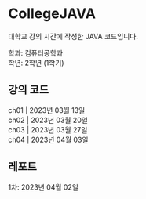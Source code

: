 # CollegeJAVA
대학교 강의 시간에 작성한 JAVA 코드입니다.

학과: 컴퓨터공학과<br>
학년: 2학년 (1학기)


<h2> 강의 코드 </h2>
ch01 | 2023년 03월 13일<br>
ch02 | 2023년 03월 20일<br>
ch03 | 2023년 03월 27일<br>
ch04 | 2023년 04월 03일<br>


<h2> 레포트 </h2>
1차: 2023년 04월 02일<br>
